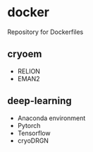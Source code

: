 # docker
Repository for Dockerfiles

## cryoem
* RELION
* EMAN2

## deep-learning
* Anaconda environment
* Pytorch
* Tensorflow
* cryoDRGN
